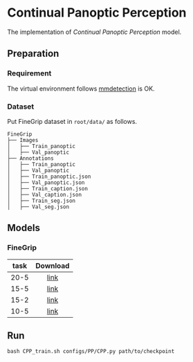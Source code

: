 # Continual Panoptic Perception

The implementation of *Continual Panoptic Perception* model.

## Preparation

### Requirement
The virtual environment follows [mmdetection](https://github.com/open-mmlab/mmdetection) is OK.

### Dataset
Put FineGrip dataset in `root/data/` as follows.
 ```
FineGrip
├── Images
│   ├── Train_panoptic
│   ├── Val_panoptic
├── Annotations
│   ├── Train_panoptic
│   ├── Val_panoptic
│   ├── Train_panoptic.json
│   ├── Val_panoptic.json
│   ├── Train_caption.json
│   ├── Val_caption.json
│   ├── Train_seg.json
│   ├── Val_seg.json
 ```


## Models

### FineGrip
 | task   | Download|
 | :----: | :----: |
 | 20-5   |  [link]( ) |
 | 15-5   |  [link]( ) |
 | 15-2   |  [link]( ) |
 | 10-5   |  [link]( ) |


## Run
`bash CPP_train.sh configs/PP/CPP.py path/to/checkpoint`
